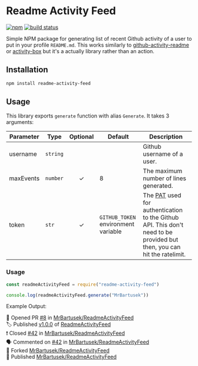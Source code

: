 # Readme Activity Feed
 
[![npm](https://img.shields.io/npm/v/readme-activity-feed)](https://www.npmjs.com/package/readme-activity-feed) [![build status](https://img.shields.io/github/workflow/status/MrBartusek/ReadmeActivityFeed/build)](https://github.com/MrBartusek/TechnologyShields/actions)

Simple NPM package for generating list of recent Github activity of a user to put in your profile `README.md`.
This works similarly to [github-activity-readme](https://github.com/jamesgeorge007/github-activity-readme) or
[activity-box](https://github.com/JasonEtco/activity-box) but it's a actually library rather than an action.

## Installation

```bash
npm install readme-activity-feed
```

## Usage

This library exports `generate` function with alias `Generate`. It takes 3 arguments:

| Parameter  | Type                   | Optional | Default                             | Description |
| ---------- | ---------------------- | :------: | ----------------------------------- | ----------- |
| username   | `string`               |          |                                     | Github username of a user. |
| maxEvents  | `number`               | ✓        | 8                                   | The maximum number of lines generated. |
| token      | `str`                  | ✓        | `GITHUB_TOKEN` environment variable | The [PAT](https://docs.github.com/en/github/authenticating-to-github/keeping-your-account-and-data-secure/creating-a-personal-access-token) used for authentication to the Github API. This don't need to be provided but then, you can hit the ratelimit. |

### Usage

```js
const readmeActivityFeed = require("readme-activity-feed")

console.log(readmeActivityFeed.generate("MrBartusek"))
```

Example Output:

💪 Opened PR [#8](https://github.com/MrBartusek/ReadmeActivityFeed/pull/19370) in [MrBartusek/ReadmeActivityFeed](https://github.com/MrBartusek/ReadmeActivityFeed)<br>
🏷️ Published [v1.0.0](https://github.com/MrBartusek/ReadmeActivityFeed/releases/tag/v1.0.0) of [ReadmeActivityFeed](https://github.com/ReadmeActivityFeed)<br>
❗️ Closed [#42](https://github.com/MrBartusek/ReadmeActivityFeed/issues/42) in [MrBartusek/ReadmeActivityFeed](https://github.com/MrBartusek/ReadmeActivityFeed)<br>
🗣 Commented on [#42](https://github.com/MrBartusek/ReadmeActivityFeed/issues/42) in [MrBartusek/ReadmeActivityFeed](https://github.com/MrBartusek/ReadmeActivityFeed)<br>
🔀 Forked [MrBartusek/ReadmeActivityFeed](https://github.com/MrBartusek/ReadmeActivityFeed)<br>
🎉 Published [MrBartusek/ReadmeActivityFeed](https://github.com/MrBartusek/ReadmeActivityFeed)<br>

